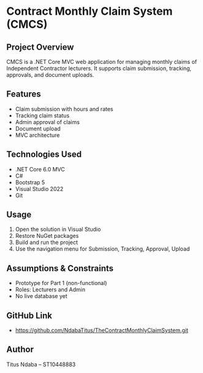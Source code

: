 ﻿# Contract Monthly Claim System (CMCS)

## Project Overview
CMCS is a .NET Core MVC web application for managing monthly claims of Independent Contractor lecturers. It supports claim submission, tracking, approvals, and document uploads.

## Features
- Claim submission with hours and rates
- Tracking claim status
- Admin approval of claims
- Document upload
- MVC architecture

## Technologies Used
- .NET Core 6.0 MVC
- C#
- Bootstrap 5
- Visual Studio 2022
- Git

## Usage
1. Open the solution in Visual Studio
2. Restore NuGet packages
3. Build and run the project
4. Use the navigation menu for Submission, Tracking, Approval, Upload

## Assumptions & Constraints
- Prototype for Part 1 (non-functional)
- Roles: Lecturers and Admin
- No live database yet

## GitHub Link
- https://github.com/NdabaTitus/TheContractMonthlyClaimSystem.git 

## Author
Titus Ndaba – ST10448883

